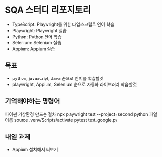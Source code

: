 # SQA 스터디 리포지토리

- TypeScript: Playwright를 위한 타입스크립트 언어 학습
- Playwright: Playwright 실습
- Python: Python 언어 학습
- Selenium: Selenium 실습
- Appium: Appium 실습

## 목표

- python, javascript, Java 순으로 언어를 학습할것
- playwright, Appium, Selenium 순으로 자동화 라이브러리 학습할것

## 기억해야하는 명령어

파이썬 가상환경 만드는 절차
npx playwright test --project=second
python 파일이름
source .venv/Scripts/activate
pytest test_google.py

## 내일 과제

- Appium 설치해서 써보기
